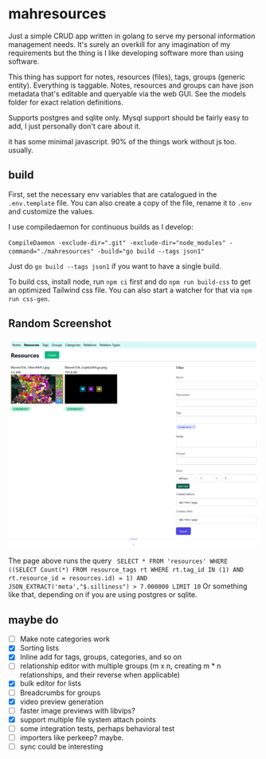 # mahresources

Just a simple CRUD app written in golang to serve my personal information management needs. 
It's surely an overkill for any imagination of my requirements but the thing is I like developing software more than
using software.

This thing has support for notes, resources (files), tags, groups (generic entity). Everything is taggable. 
Notes, resources and groups can have json metadata that's editable and queryable via the web GUI.
See the models folder for exact relation definitions.

Supports postgres and sqlite only. Mysql support should be fairly easy to add, I just personally don't care about it.

it has some minimal javascript. 90% of the things work without js too. usually.

## build

First, set the necessary env variables that are catalogued in the `.env.template` file. You can also create a 
copy of the file, rename it to `.env` and customize the values.

I use compiledaemon for continuous builds as I develop:

`CompileDaemon -exclude-dir=".git" -exclude-dir="node_modules" -command="./mahresources" -build="go build --tags json1"`

Just do `go build --tags json1` if you want to have a single build.

To build css, install node, run `npm ci` first and do `npm run build-css` to get an optimized Tailwind css file. 
You can also start a watcher for that via `npm run css-gen`.

## Random Screenshot

![Screenshot of the app](img.png "I admit that I'm too lazy to add enough fake data for a better screenshot")

The page above runs the query ` SELECT * FROM 'resources' WHERE ((SELECT Count(*) FROM resource_tags rt WHERE rt.tag_id IN (1) AND rt.resource_id = resources.id) = 1) AND JSON_EXTRACT('meta',"$.silliness") > 7.000000 LIMIT 10`
Or something like that, depending on if you are using postgres or sqlite.

## maybe do

- [ ] Make note categories work
- [X] Sorting lists
- [X] Inline add for tags, groups, categories, and so on
- [ ] relationship editor with multiple groups (m x n, creating m * n relationships, and their reverse when applicable)
- [X] bulk editor for lists
- [ ] Breadcrumbs for groups
- [X] video preview generation
- [ ] faster image previews with libvips?
- [X] support multiple file system attach points
- [ ] some integration tests, perhaps behavioral test
- [ ] importers like perkeep? maybe.
- [ ] sync could be interesting
